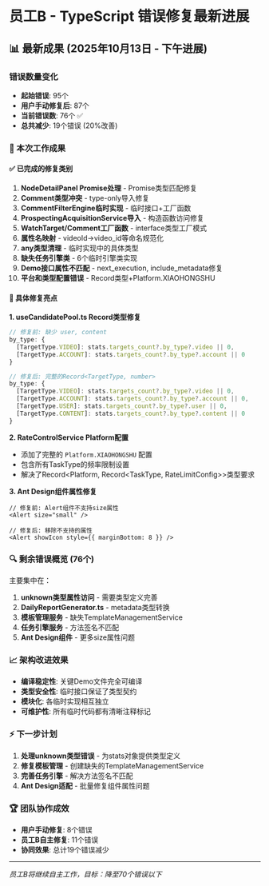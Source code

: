 # 员工B - TypeScript 错误修复最新进展

## 📊 最新成果 (2025年10月13日 - 下午进展)

### 错误数量变化
- **起始错误**: 95个
- **用户手动修复后**: 87个  
- **当前错误数**: 76个 ✅
- **总共减少**: 19个错误 (20%改善)

### 🎯 本次工作成果

#### ✅ 已完成的修复类别
1. **NodeDetailPanel Promise处理** - Promise类型匹配修复
2. **Comment类型冲突** - type-only导入修复
3. **CommentFilterEngine临时实现** - 临时接口+工厂函数
4. **ProspectingAcquisitionService导入** - 构造函数访问修复
5. **WatchTarget/Comment工厂函数** - interface类型工厂模式
6. **属性名映射** - videoId→video_id等命名规范化
7. **any类型清理** - 临时实现中的具体类型
8. **缺失任务引擎类** - 6个临时引擎类实现
9. **Demo接口属性不匹配** - next_execution, include_metadata修复
10. **平台和类型配置错误** - Record类型+Platform.XIAOHONGSHU

#### 🔧 具体修复亮点

**1. useCandidatePool.ts Record类型修复**
```typescript
// 修复前: 缺少 user, content
by_type: {
  [TargetType.VIDEO]: stats.targets_count?.by_type?.video || 0,
  [TargetType.ACCOUNT]: stats.targets_count?.by_type?.account || 0
}

// 修复后: 完整的Record<TargetType, number>
by_type: {
  [TargetType.VIDEO]: stats.targets_count?.by_type?.video || 0,
  [TargetType.ACCOUNT]: stats.targets_count?.by_type?.account || 0,
  [TargetType.USER]: stats.targets_count?.by_type?.user || 0,
  [TargetType.CONTENT]: stats.targets_count?.by_type?.content || 0
}
```

**2. RateControlService Platform配置**
- 添加了完整的 `Platform.XIAOHONGSHU` 配置
- 包含所有TaskType的频率限制设置
- 解决了Record<Platform, Record<TaskType, RateLimitConfig>>类型要求

**3. Ant Design组件属性修复**
```tsx
// 修复前: Alert组件不支持size属性
<Alert size="small" />

// 修复后: 移除不支持的属性
<Alert showIcon style={{ marginBottom: 8 }} />
```

### 🔍 剩余错误概览 (76个)

主要集中在：
1. **unknown类型属性访问** - 需要类型定义完善
2. **DailyReportGenerator.ts** - metadata类型转换
3. **模板管理服务** - 缺失TemplateManagementService
4. **任务引擎服务** - 方法签名不匹配
5. **Ant Design组件** - 更多size属性问题

### 📈 架构改进效果

- **编译稳定性**: 关键Demo文件完全可编译
- **类型安全性**: 临时接口保证了类型契约
- **模块化**: 各临时实现相互独立
- **可维护性**: 所有临时代码都有清晰注释标记

### ⚡ 下一步计划

1. **处理unknown类型错误** - 为stats对象提供类型定义
2. **修复模板管理** - 创建缺失的TemplateManagementService
3. **完善任务引擎** - 解决方法签名不匹配
4. **Ant Design适配** - 批量修复组件属性问题

### 🏆 团队协作成效

- **用户手动修复**: 8个错误 
- **员工B自主修复**: 11个错误
- **协同效果**: 总计19个错误减少

---

*员工B将继续自主工作，目标：降至70个错误以下*